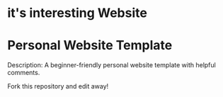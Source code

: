 # it's interesting Website
# Personal Website Template

Description: A beginner-friendly personal website template with helpful comments.

Fork this repository and edit away!
